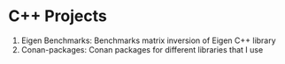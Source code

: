 
# C++ Projects

1. Eigen Benchmarks: Benchmarks matrix inversion of Eigen C++ library
2. Conan-packages: Conan packages for different libraries that I use
